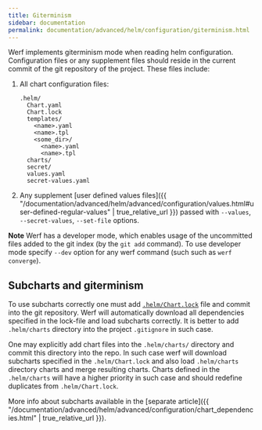 ```yaml
---
title: Giterminism
sidebar: documentation
permalink: documentation/advanced/helm/configuration/giterminism.html
---
```


Werf implements giterminism mode when reading helm configuration. Configuration files or any supplement files should reside in the current commit of the git repository of the project. These files include:

 1. All chart configuration files:

    ```
    .helm/
      Chart.yaml
      Chart.lock
      templates/
        <name>.yaml
        <name>.tpl
        <some_dir>/
          <name>.yaml
          <name>.tpl
      charts/
      secret/
      values.yaml
      secret-values.yaml
    ```

 2. Any supplement [user defined values files]({{ "/documentation/advanced/helm/advanced/configuration/values.html#user-defined-regular-values" | true_relative_url }}) passed with `--values`, `--secret-values`, `--set-file` options.

**Note** Werf has a developer mode, which enables usage of the uncommitted files added to the git index (by the `git add` command). To use developer mode specify `--dev` option for any werf command (such such as `werf converge`).

## Subcharts and giterminism

To use subcharts correctly one must add [`.helm/Chart.lock`](https://helm.sh/docs/helm/helm_dependency/) file and commit into the git repository. Werf will automatically download all dependencies specified in the lock-file and load subcharts correctly. It is better to add `.helm/charts` directory into the project `.gitignore` in such case.

One may explicitly add chart files into the `.helm/charts/` directory and commit this directory into the repo. In such case werf will download subcharts specified in the `.helm/Chart.lock` and also load `.helm/charts` directory charts and merge resulting charts. Charts defined in the `.helm/charts` will have a higher priority in such case and should redefine duplicates from `.helm/Chart.lock`.

More info about subcharts available in the [separate article]({{ "/documentation/advanced/helm/advanced/configuration/chart_dependencies.html" | true_relative_url }}).
